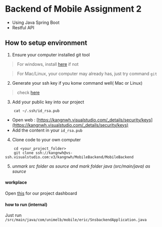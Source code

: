# Backend of Mobile Assignment 2

- Using Java Spring Boot
- Restful API


## How to setup environment
1. Ensure your computer installed git tool
> For windows, install [here](https://gitforwindows.org) if not

> For Mac/Linux, your computer may already has, just try command `git`

2. Generate your ssh key if you konw command well( Mac or Linux)
> check [here](https://confluence.atlassian.com/bitbucketserver/creating-ssh-keys-776639788.html)

3. Add your public key into our project
```shell
    cat ~/.ssh/id_rsa.pub
```

   - Open web : [https://kangnwh.visualstudio.com/_details/security/keys](https://kangnwh.visualstudio.com/_details/security/keys)
   - Add the content in your `id_rsa.pub`
   
   
4. Clone code to your own computer
```shell
    cd <your_project_folder>
    git clone ssh://kangnwh@vs-ssh.visualstudio.com:v3/kangnwh/MobileBackend/MobileBackend
```   
5. *unmark src folder as source and mark folder java (src/main/java) as source* 

#### workplace 
Open [this](https://kangnwh.visualstudio.com/MobileBackend/MobileBackend%20Team/_dashboards/MobileBackend%20Team/8b20c756-4048-4b0d-ab5c-07cc380afb3e) for our project dashboard


#### how to run (internal)
Just run `/src/main/java/com/unimelb/mobile/eric/SnsbackendApplication.java`